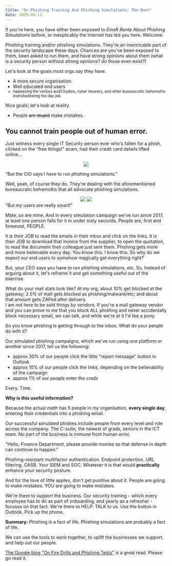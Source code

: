```yaml
---
title: "On Phishing Training And Phishing Simulations: The Rant"
date: 2025-04-11
---
```

If you're here, you have either been exposed to <i>EmsK Rants About Phishing Simulations</i> before, or inexplicably the Internet has led you here. Welcome. 

Phishing training and/or phishing simulations. They're an inextricable part of the security landscape these days. Chances are you've been exposed to them, been asked to run them, and have strong opinions about them (what is a security person without strong opinions? do those even exist?) 

Let's look at the goals most orgs <i>say</i> they have.  
<ul><li>A more secure organisation.</li><li>Well educated end users</li><sub><li>Appeasing the various audit bodies, cyber insurers, and other bureaucratic behemoths overshadowing the day job.</li></sub></ul>

Nice goals; let's look at reality. 
<ul><li>People <s>are stupid</s> make mistakes.</li></ul>

<h2>You cannot train people out of human error.</h2>

Just witness every single IT Security person ever who's fallen for a phish, clicked on the "free things!" scam, had their credit card details lifted online... 
<center><a href="https://www.mimecast.com/the-state-of-email-and-collaboration-security-2024"><img src="https://emsknz.github.io/images/mimecast_2024.png"></a></center>

"But the CIO says I have to run phishing simulations."

Well, yeah, of course they do. They're dealing with the aforementioned bureaucratic behemoths that all advocate phishing simulations. 
<center>
<img src="https://emsknz.github.io/images/stolen_creds.png">
  
<img src="https://emsknz.github.io/images/falling_for_phishing_fast.png">
</center>
"But my users are really smart!" 

Mate, so are mine.  And in every simulation campaign we've run since 2017, at least one person falls for it in under sixty seconds.  People are, first and foremost, PEOPLE. 

It is their JOB to read the emails in their inbox and click on the links.  It is their JOB to download that invoice from the supplier, to open the quotation, to read the document their colleague just sent them.  Phishing gets more and more believable every day. You know this. I know this. So why do we expect our end users to somehow magically get everything right? 

But, your CEO says you have to run phishing simulations, etc.  So, Instead of arguing about it, let's reframe it and get something useful out of the exercise. 

What do your mail stats look like? At my org, about 10% get blocked at the gateway; 2.5% of mail gets blocked as phishing/malware/etc; and about that amount gets ZAPed after delivery.  
I am not here to be sold things by vendors. If you're a mail gateway vendor and you can prove to me that you block ALL phishing and never accidentally block necessary email, we can talk, and while we're at it I'd like a pony.  

So you know phishing is getting through to the inbox. What do your people do with it? 

Our simulated phishing campaigns, which we've run using one platform or another since 2017, tell us the following:
<ul><li>approx 30% of our people click the little "report message" button in Outlook</li><li>approx 10% of our people click the links, depending on the believability of the campaign</li><li>approx 1% of our people enter the creds</li></ul>

Every. Time. 

<b>Why is this useful information?</b>

Because the actual <i>math</i> has 5 people in my organisation, <b>every single day</b>, entering their credentials into a phishing email. 

Our successful simulated phishes include people from every level and role across the company. The C-suite, the newest of grads, seniors in the ICT team. No part of the business is immune from human error. 

"Hello, Finance Department, please provide monies so that defense in depth can continue to happen."

Phishing-resistant multifactor authentication. Endpoint protection. URL filtering. CASB. Your SIEM and SOC. Whatever it is that would <b>practically</b> enhance your security posture.  

And for the love of little apples, don't get punitive about it.  People are going to make mistakes. YOU are going to make mistakes. 

We're there to support the business.  Our security training - which every employee has to do as part of onboarding, and yearly as a refresher - focuses on that fact. We're there to HELP. TALK to us. Use the button in Outlook. Pick up the phone. 

<b>Summary:</b>
Phishing is a fact of life. Phishing simulations are probably a fact of life. 

We can use the tools to work together, to uplift the businesses we support, and help out our people. 

<a href="https://security.googleblog.com/2024/05/on-fire-drills-and-phishing-tests.html">The Google blog "On Fire Drills and Phishing Tests"</a> is a great read. Please go read it.  
